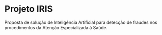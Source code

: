 # Projeto IRIS
Proposta de solução de Inteligência Artificial para detecção de fraudes nos procedimentos da Atenção Especializada à Saúde.
